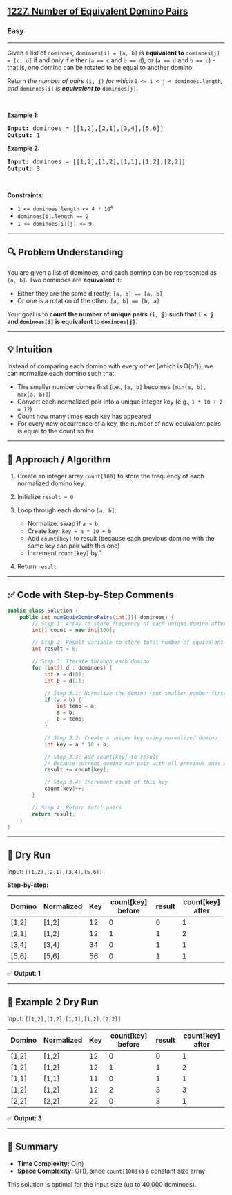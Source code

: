 <h2><a href="https://leetcode.com/problems/number-of-equivalent-domino-pairs">1227. Number of Equivalent Domino Pairs</a></h2><h3>Easy</h3><hr><p>Given a list of <code>dominoes</code>, <code>dominoes[i] = [a, b]</code> is <strong>equivalent to</strong> <code>dominoes[j] = [c, d]</code> if and only if either (<code>a == c</code> and <code>b == d</code>), or (<code>a == d</code> and <code>b == c</code>) - that is, one domino can be rotated to be equal to another domino.</p>

<p>Return <em>the number of pairs </em><code>(i, j)</code><em> for which </em><code>0 &lt;= i &lt; j &lt; dominoes.length</code><em>, and </em><code>dominoes[i]</code><em> is <strong>equivalent to</strong> </em><code>dominoes[j]</code>.</p>

<p>&nbsp;</p>
<p><strong class="example">Example 1:</strong></p>

<pre>
<strong>Input:</strong> dominoes = [[1,2],[2,1],[3,4],[5,6]]
<strong>Output:</strong> 1
</pre>

<p><strong class="example">Example 2:</strong></p>

<pre>
<strong>Input:</strong> dominoes = [[1,2],[1,2],[1,1],[1,2],[2,2]]
<strong>Output:</strong> 3
</pre>

<p>&nbsp;</p>
<p><strong>Constraints:</strong></p>

<ul>
	<li><code>1 &lt;= dominoes.length &lt;= 4 * 10<sup>4</sup></code></li>
	<li><code>dominoes[i].length == 2</code></li>
	<li><code>1 &lt;= dominoes[i][j] &lt;= 9</code></li>
</ul>



---

## 🔍 **Problem Understanding**

You are given a list of dominoes, and each domino can be represented as `[a, b]`. Two dominoes are **equivalent** if:

* Either they are the same directly: `[a, b] == [a, b]`
* Or one is a rotation of the other: `[a, b] == [b, a]`

Your goal is to **count the number of unique pairs `(i, j)` such that `i < j` and `dominoes[i]` is equivalent to `dominoes[j]`**.

---

## 💡 **Intuition**

Instead of comparing each domino with every other (which is O(n²)), we can normalize each domino such that:

* The smaller number comes first (i.e., `[a, b]` becomes `[min(a, b), max(a, b)]`)
* Convert each normalized pair into a unique integer key (e.g., `1 * 10 + 2 = 12`)
* Count how many times each key has appeared
* For every new occurrence of a key, the number of new equivalent pairs is equal to the count so far

---

## 🧠 **Approach / Algorithm**

1. Create an integer array `count[100]` to store the frequency of each normalized domino key.
2. Initialize `result = 0`
3. Loop through each domino `[a, b]`:

   * Normalize: swap if `a > b`
   * Create key: `key = a * 10 + b`
   * Add `count[key]` to result (because each previous domino with the same key can pair with this one)
   * Increment `count[key]` by 1
4. Return `result`

---

## ✅ **Code with Step-by-Step Comments**

```java
public class Solution {
    public int numEquivDominoPairs(int[][] dominoes) {
        // Step 1: Array to store frequency of each unique domino after normalization
        int[] count = new int[100];

        // Step 2: Result variable to store total number of equivalent pairs
        int result = 0;

        // Step 3: Iterate through each domino
        for (int[] d : dominoes) {
            int a = d[0];
            int b = d[1];

            // Step 3.1: Normalize the domino (put smaller number first)
            if (a > b) {
                int temp = a;
                a = b;
                b = temp;
            }

            // Step 3.2: Create a unique key using normalized domino
            int key = a * 10 + b;

            // Step 3.3: Add count[key] to result
            // Because current domino can pair with all previous ones with same key
            result += count[key];

            // Step 3.4: Increment count of this key
            count[key]++;
        }

        // Step 4: Return total pairs
        return result;
    }
}
```

---

## 🧪 **Dry Run**

Input: `[[1,2],[2,1],[3,4],[5,6]]`

**Step-by-step:**

| Domino | Normalized | Key | count\[key] before | result | count\[key] after |
| ------ | ---------- | --- | ------------------ | ------ | ----------------- |
| \[1,2] | \[1,2]     | 12  | 0                  | 0      | 1                 |
| \[2,1] | \[1,2]     | 12  | 1                  | 1      | 2                 |
| \[3,4] | \[3,4]     | 34  | 0                  | 1      | 1                 |
| \[5,6] | \[5,6]     | 56  | 0                  | 1      | 1                 |

✅ **Output: 1**

---

## 🧪 Example 2 Dry Run

Input: `[[1,2],[1,2],[1,1],[1,2],[2,2]]`

| Domino | Normalized | Key | count\[key] before | result | count\[key] after |
| ------ | ---------- | --- | ------------------ | ------ | ----------------- |
| \[1,2] | \[1,2]     | 12  | 0                  | 0      | 1                 |
| \[1,2] | \[1,2]     | 12  | 1                  | 1      | 2                 |
| \[1,1] | \[1,1]     | 11  | 0                  | 1      | 1                 |
| \[1,2] | \[1,2]     | 12  | 2                  | 3      | 3                 |
| \[2,2] | \[2,2]     | 22  | 0                  | 3      | 1                 |

✅ **Output: 3**

---

## 🧾 Summary

* **Time Complexity:** O(n)
* **Space Complexity:** O(1), since `count[100]` is a constant size array

This solution is optimal for the input size (up to 40,000 dominoes).


